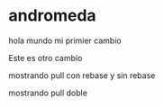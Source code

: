 # andromeda
hola mundo mi primier cambio

Este es otro cambio

mostrando pull con rebase y sin rebase

mostrando pull doble
